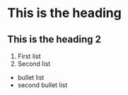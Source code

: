# This is the heading
## This is the heading 2
1) First list
2) Second list
+ bullet list
+ second bullet list
